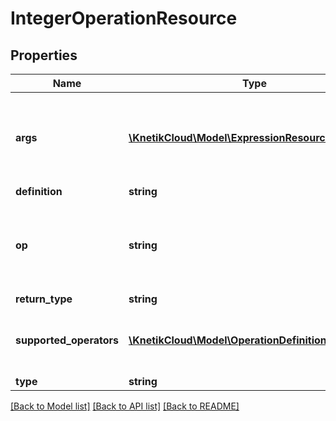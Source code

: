 # IntegerOperationResource

## Properties
Name | Type | Description | Notes
------------ | ------------- | ------------- | -------------
**args** | [**\KnetikCloud\Model\ExpressionResource[]**](ExpressionResource.md) | The arguments the operator apply to. See notes for details. | 
**definition** | **string** |  | [optional] 
**op** | **string** | The operator to be used in this predicate. See notes for details. | 
**return_type** | **string** |  | [optional] 
**supported_operators** | [**\KnetikCloud\Model\OperationDefinitionResource[]**](OperationDefinitionResource.md) | The operators supported by this expression | [optional] 
**type** | **string** |  | [optional] 

[[Back to Model list]](../README.md#documentation-for-models) [[Back to API list]](../README.md#documentation-for-api-endpoints) [[Back to README]](../README.md)



